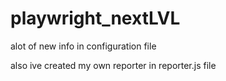 # playwright_nextLVL



alot of new info in configuration file

also ive created my own reporter in reporter.js file

